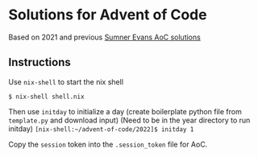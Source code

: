 # Solutions for Advent of Code

Based on 2021 and previous [Sumner Evans AoC solutions](https://github.com/sumnerevans/advent-of-code)

## Instructions

Use `nix-shell` to start the nix shell

`$ nix-shell shell.nix`

Then use `initday` to initialize a day (create boilerplate python file from `template.py` and download input)
(Need to be in the year directory to run initday)
`[nix-shell:~/advent-of-code/2022]$ initday 1`

Copy the `session` token into the `.session_token` file for AoC.